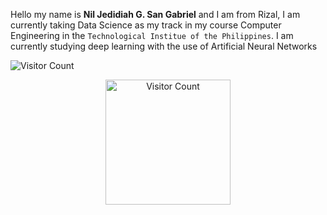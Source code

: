 Hello my name is **Nil Jedidiah G. San Gabriel** and I am from Rizal, I am currently taking Data Science as my track in my course Computer Engineering in the `Technological Institue of the Philippines`. I am currently studying deep learning with the use of Artificial Neural Networks
<p align="center">
  
  ![Visitor Count](https://profile-counter.glitch.me/{HuuuWasabe}/count.svg)

<p align="center">
    <img width="200" src="https://profile-counter.glitch.me/{HuuuWasabe}/count.svg" alt="Visitor Count">
</p>
